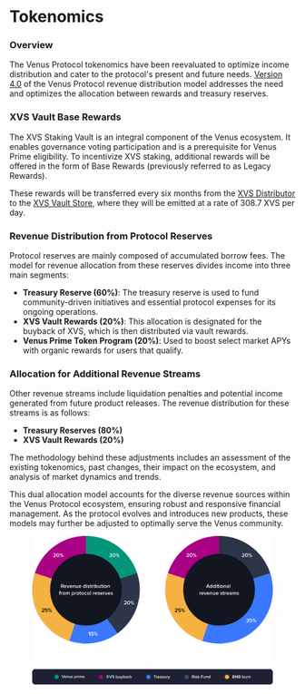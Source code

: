 # Tokenomics

### Overview

The Venus Protocol tokenomics have been reevaluated to optimize income distribution and cater to the protocol's present and future needs. [Version 4.0](https://snapshot.org/#/venus-xvs.eth/proposal/0x21c89f6b5d7c9e453b3bac64b23c1d81fe52ff4f23ba0b64674c34217c3f9245) of the Venus Protocol revenue distribution model addresses the need and optimizes the allocation between rewards and treasury reserves.

### XVS Vault Base Rewards

The XVS Staking Vault is an integral component of the Venus ecosystem. It enables governance voting participation and is a prerequisite for Venus Prime eligibility. To incentivize XVS staking, additional rewards will be offered in the form of Base Rewards (previously referred to as Legacy Rewards).

These rewards will be transferred every six months from the [XVS Distributor](https://bscscan.com/address/0xfd36e2c2a6789db23113685031d7f16329158384) to the [XVS Vault Store](https://www.bscscan.com/address/0x1e25cf968f12850003db17e0dba32108509c4359), where they will be emitted at a rate of 308.7 XVS per day.

### Revenue Distribution from Protocol Reserves

Protocol reserves are mainly composed of accumulated borrow fees. The model for revenue allocation from these reserves divides income into three main segments:

* **Treasury Reserve (60%)**: The treasury reserve is used to fund community-driven initiatives and essential protocol expenses for its ongoing operations.
* **XVS Vault Rewards (20%)**: This allocation is designated for the buyback of XVS, which is then distributed via vault rewards.
* **Venus Prime Token Program (20%)**: Used to boost select market APYs with organic rewards for users that qualify.

### Allocation for Additional Revenue Streams

Other revenue streams include liquidation penalties and potential income generated from future product releases. The revenue distribution for these streams is as follows:

* **Treasury Reserves (80%)**
* **XVS Vault Rewards (20%)**

The methodology behind these adjustments includes an assessment of the existing tokenomics, past changes, their impact on the ecosystem, and analysis of market dynamics and trends.

This dual allocation model accounts for the diverse revenue sources within the Venus Protocol ecosystem, ensuring robust and responsive financial management. As the protocol evolves and introduces new products, these models may further be adjusted to optimally serve the Venus community.

<figure><img src="../.gitbook/assets/tokenomics.svg" alt=""><figcaption></figcaption></figure>

